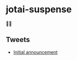 # jotai-suspense

👻🔮

## Tweets

- [Initial announcement](https://twitter.com/dai_shi/status/1509533380786155525)
